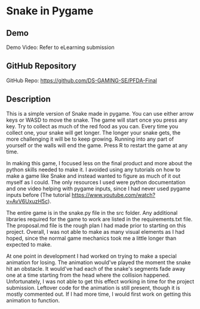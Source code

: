 # Snake in Pygame

## Demo
Demo Video: Refer to eLearning submission

## GitHub Repository
GitHub Repo: <https://github.com/DS-GAMING-SE/PFDA-Final>

## Description
This is a simple version of Snake made in pygame. You can use either arrow keys or WASD to move the snake. The game will start once you press any key. Try to collect as much of the red food as you can. Every time you collect one, your snake will get longer. The longer your snake gets, the more challenging it will be to keep growing. Running into any part of yourself or the walls will end the game. Press R to restart the game at any time.

In making this game, I focused less on the final product and more about the python skills needed to make it. I avoided using any tutorials on how to make a game like Snake and instead wanted to figure as much of it out myself as I could. The only resources I used were python documentation and one video helping with pygame inputs, since I had never used pygame inputs before (The tutorial https://www.youtube.com/watch?v=AvV6UxuzH5c).

The entire game is in the snake.py file in the src folder. Any additional libraries required for the game to work are listed in the requirements.txt file. The proposal.md file is the rough plan I had made prior to starting on this project. Overall, I was not able to make as many visual elements as I had hoped, since the normal game mechanics took me a little longer than expected to make.

At one point in development I had worked on trying to make a special animation for losing. The animation would've played the moment the snake hit an obstacle. It would've had each of the snake's segments fade away one at a time starting from the head where the collision happened. Unfortunately, I was not able to get this effect working in time for the project submission. Leftover code for the animation is still present, though it is mostly commented out. If I had more time, I would first work on getting this animation to function.